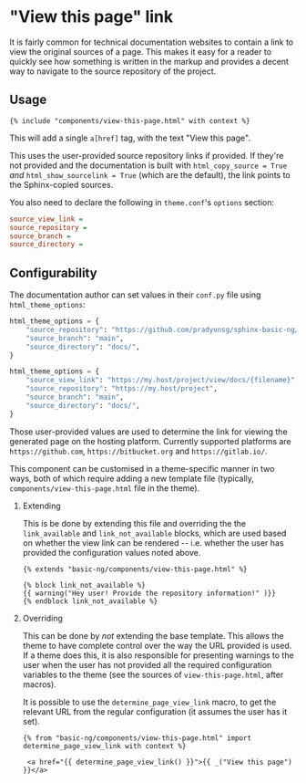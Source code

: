# "View this page" link

It is fairly common for technical documentation websites to contain a link to
view the original sources of a page. This makes it easy for a reader to quickly
see how something is written in the markup and provides a decent way to navigate
to the source repository of the project.

## Usage

```jinja
{% include "components/view-this-page.html" with context %}
```

This will add a single `a[href]` tag, with the text "View this page".

This uses the user-provided source repository links if provided. If they're not
provided and the documentation is built with `html_copy_source = True` _and_
`html_show_sourcelink = True` (which are the default), the link points to the
Sphinx-copied sources.

You also need to declare the following in `theme.conf`'s `options` section:

```ini
source_view_link =
source_repository =
source_branch =
source_directory =
```

## Configurability

The documentation author can set values in their `conf.py` file using
`html_theme_options`:

```python
html_theme_options = {
    "source_repository": "https://github.com/pradyunsg/sphinx-basic-ng/",
    "source_branch": "main",
    "source_directory": "docs/",
}
```

```python
html_theme_options = {
    "source_view_link": "https://my.host/project/view/docs/{filename}",
    "source_repository": "https://my.host/project",
    "source_branch": "main",
    "source_directory": "docs/",
}
```

Those user-provided values are used to determine the link for viewing the
generated page on the hosting platform. Currently supported platforms are
`https://github.com`, `https://bitbucket.org` and `https://gitlab.io/`.

This component can be customised in a theme-specific manner in two ways, both of
which require adding a new template file (typically,
`components/view-this-page.html` file in the theme).

1. Extending

   This is be done by extending this file and overriding the the
   `link_available` and `link_not_available` blocks, which are used based on
   whether the view link can be rendered -- i.e. whether the user has provided
   the configuration values noted above.

   ```jinja
   {% extends "basic-ng/components/view-this-page.html" %}

   {% block link_not_available %}
   {{ warning("Hey user! Provide the repository information!" )}}
   {% endblock link_not_available %}
   ```

2. Overriding

   This can be done by _not_ extending the base template. This allows the theme
   to have complete control over the way the URL provided is used. If a theme
   does this, it is also responsible for presenting warnings to the user when
   the user has not provided all the required configuration variables to the
   theme (see the sources of `view-this-page.html`, after macros).

   It is possible to use the `determine_page_view_link` macro, to get the
   relevant URL from the regular configuration (it assumes the user has it set).

   ```jinja
   {% from "basic-ng/components/view-this-page.html" import determine_page_view_link with context %}

    <a href="{{ determine_page_view_link() }}">{{ _("View this page") }}</a>
   ```
